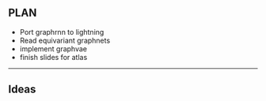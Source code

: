 ## PLAN

* Port graphrnn to lightning
* Read equivariant graphnets
* implement graphvae
* finish slides for atlas

------




## Ideas





